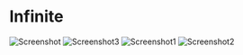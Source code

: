 # Infinite
![Screenshot](https://github.com/zeroantix/Infinite/assets/97025763/b4e74fc7-51d9-4a29-a90b-7a99baf7f6ba)
![Screenshot3](https://github.com/zeroantix/Infinite/assets/97025763/2176d42e-ae79-470d-a257-342e6152e054)
![Screenshot1](https://github.com/zeroantix/Infinite/assets/97025763/602bf41b-7141-4e35-84de-a311521ec3f6)
![Screenshot2](https://github.com/zeroantix/Infinite/assets/97025763/5a45c943-16ad-4826-a10b-01cfc819d871)
